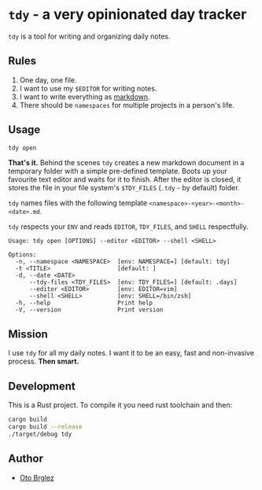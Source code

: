 # `tdy` - a very opinionated day tracker

`tdy` is a tool for writing and organizing daily notes.

## Rules

1. One day, one file.
2. I want to use my `$EDITOR` for writing notes.
3. I want to write everything as [markdown](https://www.markdownguide.org/).
5. There should be `namespaces` for multiple projects in a person's life.

## Usage

```bash
tdy open
```

**That's it.** Behind the scenes `tdy` creates a new markdown document in a temporary folder with a simple pre-defined template. Boots up your favourite text editor and waits for it to finish. After the editor is closed, it stores the file in your file system's `$TDY_FILES` (`.tdy` - by default) folder.

`tdy` names files with the following template `<namespace>-<year>-<month>-<date>.md`.

`tdy` respects your `ENV` and reads `EDITOR`, `TDY_FILES`, and `SHELL` respectfully.

```
Usage: tdy open [OPTIONS] --editor <EDITOR> --shell <SHELL>

Options:
  -n, --namespace <NAMESPACE>  [env: NAMESPACE=] [default: tdy]
  -t <TITLE>                   [default: ]
  -d, --date <DATE>
      --tdy-files <TDY_FILES>  [env: TDY_FILES=] [default: .days]
      --editor <EDITOR>        [env: EDITOR=vim]
      --shell <SHELL>          [env: SHELL=/bin/zsh]
  -h, --help                   Print help
  -V, --version                Print version
```

## Mission

I use `tdy` for all my daily notes. I want it to be an easy, fast and non-invasive process. **Then smart.**

## Development

This is a Rust project. To compile it you need rust toolchain and then:

```bash
cargo build
cargo build --release
./target/debug tdy
```

## Author

- [Oto Brglez](https://github.com/otobrglez)
